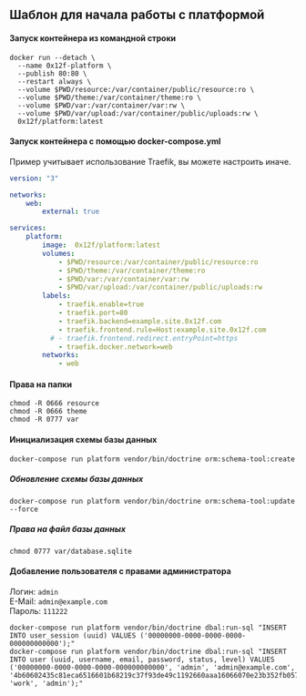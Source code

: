 ## Шаблон для начала работы с платформой

#### Запуск контейнера из командной строки
```shell script
docker run --detach \
  --name 0x12f-platform \
  --publish 80:80 \
  --restart always \ 
  --volume $PWD/resource:/var/container/public/resource:ro \
  --volume $PWD/theme:/var/container/theme:ro \
  --volume $PWD/var:/var/container/var:rw \
  --volume $PWD/var/upload:/var/container/public/uploads:rw \
  0x12f/platform:latest
```

#### Запуск контейнера с помощью docker-compose.yml
Пример учитывает использование Traefik, вы можете настроить иначе.
```yaml
version: "3"

networks:
    web:
        external: true

services:
    platform:
        image:  0x12f/platform:latest
        volumes:
            - $PWD/resource:/var/container/public/resource:ro
            - $PWD/theme:/var/container/theme:ro
            - $PWD/var:/var/container/var:rw
            - $PWD/var/upload:/var/container/public/uploads:rw
        labels:
            - traefik.enable=true
            - traefik.port=80
            - traefik.backend=example.site.0x12f.com
            - traefik.frontend.rule=Host:example.site.0x12f.com
          # - traefik.frontend.redirect.entryPoint=https
            - traefik.docker.network=web
        networks:
            - web
```

#### Права на папки
```shell script
chmod -R 0666 resource
chmod -R 0666 theme
chmod -R 0777 var
```

#### Инициализация схемы базы данных
```shell script
docker-compose run platform vendor/bin/doctrine orm:schema-tool:create
```

##### Обновление схемы базы данных
```shell script
docker-compose run platform vendor/bin/doctrine orm:schema-tool:update --force
```

##### Права на файл базы данных
```shell script
chmod 0777 var/database.sqlite
```

#### Добавление пользователя с правами администратора
Логин: `admin`  
E-Mail: `admin@example.com`  
Пароль: `111222`

```shell script
docker-compose run platform vendor/bin/doctrine dbal:run-sql "INSERT INTO user_session (uuid) VALUES ('00000000-0000-0000-0000-000000000000');"
docker-compose run platform vendor/bin/doctrine dbal:run-sql "INSERT INTO user (uuid, username, email, password, status, level) VALUES ('00000000-0000-0000-0000-000000000000', 'admin', 'admin@example.com', '4b60602435c81eca6516601b68219c37f93de49c1192660aaa16066070e23b352fb0578b30cb588bb416b5138f03511a809f8b6610d20d90bf72d2a4d9e9548e06cd3eec8ed6', 'work', 'admin');"
```
